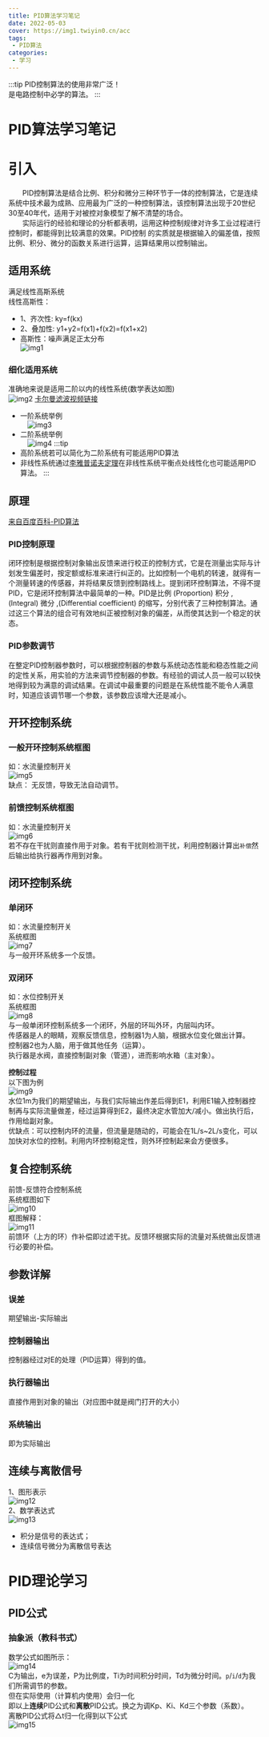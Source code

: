 ```yaml
---
title: PID算法学习笔记
date: 2022-05-03
cover: https://img1.twiyin0.cn/acc
tags:
 - PID算法
categories:
 - 学习
---
```

:::tip
PID控制算法的使用非常广泛！<br>
是电路控制中必学的算法。
:::
<!-- more -->
# PID算法学习笔记

# 引入
&emsp;&emsp;PID控制算法是结合比例、积分和微分三种环节于一体的控制算法，它是连续系统中技术最为成熟、应用最为广泛的一种控制算法，该控制算法出现于20世纪30至40年代，适用于对被控对象模型了解不清楚的场合。<br>
&emsp;&emsp;实际运行的经验和理论的分析都表明，运用这种控制规律对许多工业过程进行控制时，都能得到比较满意的效果。PID控制 的实质就是根据输入的偏差值，按照比例、积分、微分的函数关系进行运算，运算结果用以控制输出。

## 适用系统
满足线性高斯系统<br>
线性高斯性：
- 1、齐次性: ky=f(kx)
- 2、叠加性: y1+y2=f(x1)+f(x2)=f(x1+x2)
- 高斯性：噪声满足正太分布
<br>![img1](./imgs/pid/img1.png)
### 细化适用系统
准确地来说是适用二阶以内的线性系统(数学表达如图)<br>
![img2](./imgs/pid/img2.png)
[卡尔曼滤波视频链接](https://www.bilibili.com/video/BV1Rh41117MT)
- 一阶系统举例<br>
&emsp;![img3](./imgs/pid/img3.png)
- 二阶系统举例<br>
&emsp;![img4](./imgs/pid/img4.png)
:::tip
- 高阶系统若可以简化为二阶系统有可能适用PID算法
- 非线性系统通过[李雅普诺夫定理](https://zhuanlan.zhihu.com/p/58738073)在非线性系统平衡点处线性化也可能适用PID算法。
:::

## 原理
[来自百度百科-PID算法](https://baike.baidu.com/item/PID%E7%AE%97%E6%B3%95/)
### PID控制原理
闭环控制是根据控制对象输出反馈来进行校正的控制方式，它是在测量出实际与计划发生偏差时，按定额或标准来进行纠正的。比如控制一个电机的转速，就得有一个测量转速的传感器，并将结果反馈到控制路线上。提到闭环控制算法，不得不提PID，它是闭环控制算法中最简单的一种。PID是比例 (Proportion) 积分 ,(Integral) 微分 ,(Differential coefficient) 的缩写，分别代表了三种控制算法。通过这三个算法的组合可有效地纠正被控制对象的偏差，从而使其达到一个稳定的状态。

### PID参数调节
在整定PID控制器参数时，可以根据控制器的参数与系统动态性能和稳态性能之间的定性关系，用实验的方法来调节控制器的参数。有经验的调试人员一般可以较快地得到较为满意的调试结果。在调试中最重要的问题是在系统性能不能令人满意时，知道应该调节哪一个参数，该参数应该增大还是减小。

## 开环控制系统
### 一般开环控制系统框图
如：水流量控制开关<br>
![img5](./imgs/pid/img5.png)<br>
缺点：
无反馈，导致无法自动调节。

### 前馈控制系统框图
如：水流量控制开关<br>
![img6](./imgs/pid/img6.png)<br>
若不存在干扰则直接作用于对象。若有干扰则检测干扰，利用控制器计算出`补偿`然后输出给执行器再作用到对象。

## 闭环控制系统
### 单闭环
如：水流量控制开关<br>
系统框图<br>![img7](./imgs/pid/img7.png)<br>
与一般开环系统多一个反馈。

### 双闭环
如：水位控制开关
<br>系统框图<br>![img8](./imgs/pid/img8.png)
<br>与一般单闭环控制系统多一个闭环，外层的环叫外环，内层叫内环。
<br>传感器是人的眼睛，观察反馈信息，控制器1为人脑，根据水位变化做出计算。
<br>控制器2也为人脑，用于做其他任务（运算）。
<br>执行器是水阀，直接控制副对象（管道），进而影响水箱（主对象）。

**控制过程**<br>
以下图为例<br>
![img9](./imgs/pid/img9.png)
<br>水位1m为我们的期望输出，与我们实际输出作差后得到E1，利用E1输入控制器控制再与实际流量做差，经过运算得到E2，最终决定水管加大/减小。做出执行后，作用给副对象。
<br>优缺点：可以控制内环的流量，但流量是随动的，可能会在1L/s~2L/s变化，可以加快对水位的控制。利用内环控制稳定性，则外环控制起来会方便很多。

## 复合控制系统
前馈-反馈符合控制系统
<br>系统框图如下
<br>![img10](./imgs/pid/img10.png)
<br>框图解释：
<br>![img11](./imgs/pid/img11.png)
<br>前馈环（上方的环）作补偿即过滤干扰。反馈环根据实际的流量对系统做出反馈进行必要的补偿。

## 参数详解
### 误差
期望输出-实际输出
### 控制器输出
控制器经过对E的处理（PID运算）得到的值。
### 执行器输出
直接作用到对象的输出（对应图中就是阀门打开的大小）
### 系统输出
即为实际输出

## 连续与离散信号
1、图形表示
<br>![img12](./imgs/pid/img12.png)<br>
2、数学表达式
<br>![img13](./imgs/pid/img13.png)<br>

- 积分是信号的表达式；
- 连续信号微分为离散信号表达

# PID理论学习
## PID公式
### 抽象派（教科书式）
数学公式如图所示：
<br>![img14](./imgs/pid/img14.png)<br>
C为输出，e为误差，P为比例度，Ti为时间积分时间，Td为微分时间。`p`/`i`/`d`为我们所需调节的参数。
<br>但在实际使用（计算机内使用）会归一化<br>
即以上**连续**PID公式和**离散**PID公式。换之为调Kp、Ki、Kd三个参数（系数）。
<br>离散PID公式将△t归一化得到以下公式
<br>![img15](./imgs/pid/img15.png)<br>
